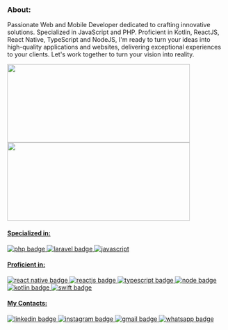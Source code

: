### About:
  Passionate Web and Mobile Developer dedicated to crafting innovative solutions. Specialized in JavaScript and PHP. Proficient in Kotlin, ReactJS, React Native, TypeScript and NodeJS, I'm ready to turn your ideas into high-quality applications and websites, delivering exceptional experiences to your clients. Let's work together to turn your vision into reality.
  <div>
    <a href="https://github.com/liercesantos">
    <img width="420em" height="180em" src="https://github-readme-stats-sigma-five.vercel.app/api?username=liercesantos&show_icons=true&theme=algolia&include_all_commits=true&count_private=true"/>
    <img width="420em" height="180em" src="https://github-readme-stats-liercesantos-projects.vercel.app/api/top-langs/?username=liercesantos&layout=compact&langs_count=5&theme=algolia&hide=Pug,CMake,Blade,Dart,C%2B%2B,CSS,Java,Objective-C%2B%2B,Ruby,Objective-C,HTML,Starlark,Shell,Vue,Makefile,C"/>
  </div>

#### Specialized in:
  <div>
    <img src="https://img.shields.io/badge/php-7A86B8?style=for-the-badge&logo=php&logoColor=white" alt="php badge" />
    <img src="https://img.shields.io/badge/laravel-EB4432?style=for-the-badge&logo=laravel&logoColor=white" alt="laravel badge" />
    <img src="https://img.shields.io/badge/javascript-%23323330.svg?style=for-the-badge&logo=javascript&logoColor=%23F7DF1E" alt="javascript" />
  </div>
  
#### Proficient in:
  <div>
    <img src="https://img.shields.io/badge/react_native-%2320232a.svg?style=for-the-badge&logo=react&logoColor=%2361DAFB" alt="react native badge" /> 
    <img src="https://img.shields.io/badge/react-%2320232a.svg?style=for-the-badge&logo=react&logoColor=%2361DAFB" alt="reactjs badge" /> 
    <img src="https://img.shields.io/badge/typescript-%23007ACC.svg?style=for-the-badge&logo=typescript&logoColor=white" alt="typescript badge" />
    <img src="https://img.shields.io/badge/node.js-6DA55F?style=for-the-badge&logo=node.js&logoColor=white" alt="node badge" />  
    <img src="https://img.shields.io/badge/kotlin-7F52FF?style=for-the-badge&logo=kotlin&logoColor=white" alt="kotlin badge" />
    <img src="https://img.shields.io/badge/swift-FF8170?style=for-the-badge&logo=swift&logoColor=white" alt="swift badge" />
  </div>

#### My Contacts:
  <div>
    <a href="https://www.linkedin.com/in/lierce-dos-santos" target="_blank">
      <img src="https://img.shields.io/badge/linkedin-%230077B5.svg?style=for-the-badge&logo=linkedin&logoColor=white" alt="linkedin badge"/>
    </a>
    <a href="https://www.instagram.com/lierce.kt" target="_blank">
      <img src="https://img.shields.io/badge/Instagram-%23E4405F.svg?style=for-the-badge&logo=Instagram&logoColor=white" alt="instagram badge"/>
    </a>         
    <a href="mailto:santos.lierce@gmail.com" target="_blank">
      <img src="https://img.shields.io/badge/Gmail-D14836?style=for-the-badge&logo=gmail&logoColor=white" alt="gmail badge"/>
    </a>
    <a href="https://api.whatsapp.com/send?phone=5521979114352" target="_blank">
      <img src="https://img.shields.io/badge/whatsapp-00A884?style=for-the-badge&logo=whatsapp&logoColor=white" alt="whatsapp badge" />
    </a>
  </div>
